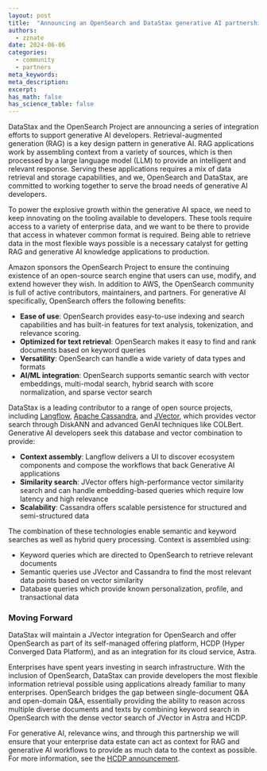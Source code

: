 ```yaml
---
layout: post
title:  "Announcing an OpenSearch and DataStax generative AI partnership"
authors:
  - zznate 
date: 2024-06-06
categories:
  - community
  - partners
meta_keywords: 
meta_description: 
excerpt: 
has_math: false
has_science_table: false
---
```


DataStax and the OpenSearch Project are announcing a series of integration efforts to support generative AI developers. Retrieval-augmented generation (RAG) is a key design pattern in generative AI. RAG applications work by assembling context from a variety of sources, which is then processed by a large language model (LLM) to provide an intelligent and relevant response. Serving these applications requires a mix of data retrieval and storage capabilities, and we, OpenSearch and DataStax, are committed to working together to serve the broad needs of generative AI developers.   

To power the explosive growth within the generative AI space, we need to keep innovating on the tooling available to developers. These tools require access to a variety of enterprise data, and we want to be there to provide that access in whatever common format is required. Being able to retrieve data in the most flexible ways possible is a necessary catalyst for getting RAG and generative AI knowledge applications to production. 

Amazon sponsors the OpenSearch Project to ensure the continuing existence of an open-source search engine that users can use, modify, and extend however they wish. In addition to AWS, the OpenSearch community is full of active contributors, maintainers, and partners. For generative AI specifically, OpenSearch offers the following benefits:

* **Ease of use**: OpenSearch provides easy-to-use indexing and search capabilities and has built-in features for text analysis, tokenization, and relevance scoring.
* **Optimized for text retrieval**: OpenSearch makes it easy to find and rank documents based on keyword queries
* **Versatility**: OpenSearch can handle a wide variety of data types and formats
* **AI/ML integration**: OpenSearch supports semantic search with vector embeddings, multi-modal search, hybrid search with score normalization, and sparse vector search

DataStax is a leading contributor to a range of open source projects, including [Langflow](https://langflow.org/), [Apache Cassandra](https://cassandra.apache.org/_/index.html), and [JVector](https://github.com/jbellis/jvector), which provides vector search through DiskANN and advanced GenAI techniques like COLBert. Generative AI developers seek this database and vector combination to provide: 

* **Context assembly**: Langflow delivers a UI to discover ecosystem components and compose the workflows that back Generative AI applications
* **Similarity search**: JVector offers high-performance vector similarity search and can handle embedding-based queries which require low latency and high relevance
* **Scalability**: Cassandra offers scalable persistence for structured and semi-structured data

The combination of these technologies enable semantic and keyword searches as well as hybrid query processing. Context is assembled using: 
* Keyword queries which are directed to OpenSearch to retrieve relevant documents
* Semantic queries use JVector and Cassandra to find the most relevant data points based on vector similarity
* Database queries which provide known personalization, profile, and transactional data

### **Moving Forward**
DataStax will maintain a JVector integration for OpenSearch and offer OpenSearch as part of its self-managed offering platform, HCDP (Hyper Converged Data Platform), and as an integration for its cloud service, Astra. 

Enterprises have spent years investing in search infrastructure. With the inclusion of OpenSearch, DataStax can provide developers the most flexible information retrieval possible using applications already familiar to many enterprises. OpenSearch bridges the gap between single-document Q&A and open-domain Q&A, essentially providing the ability to reason across multiple diverse documents and texts by combining keyword search in OpenSearch with the dense vector search of JVector in Astra and HCDP. 

For generative AI, relevance wins, and through this partnership we will ensure that your enterprise data estate can act as context for RAG and generative AI workflows to provide as much data to the context as possible. For more information, see the [HCDP announcement](https://www.datastax.com/fr/blog/introducing-vector-search-for-self-managed-modern-architecture).




